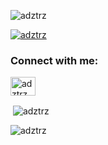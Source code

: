 
<p align="left"> <img src="https://komarev.com/ghpvc/?username=adztrz&label=Profile%20views&color=0e75b6&style=flat" alt="adztrz" /> </p>

<p align="left"> <a href="https://github.com/ryo-ma/github-profile-trophy"><img src="https://github-profile-trophy.vercel.app/?username=adztrz" alt="adztrz" /></a> </p>

<h3 align="left">Connect with me:</h3>
<p align="left">
<a href="https://instagram.com/adztrz" target="blank"><img align="center" src="https://raw.githubusercontent.com/rahuldkjain/github-profile-readme-generator/master/src/images/icons/Social/instagram.svg" alt="adztrz" height="30" width="40" /></a>
</p>

<p>&nbsp;<img align="center" src="https://github-readme-stats.vercel.app/api?username=adztrz&show_icons=true&locale=en" alt="adztrz" /></p>

<p><img align="center" src="https://github-readme-streak-stats.herokuapp.com/?user=adztrz&" alt="adztrz" /></p>
